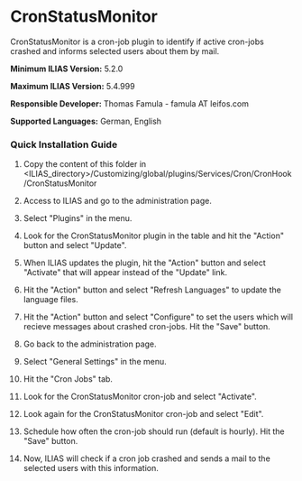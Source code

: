 # CronStatusMonitor

CronStatusMonitor is a cron-job plugin to identify if active cron-jobs crashed and informs selected users about them by mail.

**Minimum ILIAS Version:** 5.2.0

**Maximum ILIAS Version:** 5.4.999

**Responsible Developer:** Thomas Famula - famula AT leifos.com

**Supported Languages:** German, English


### Quick Installation Guide

1. Copy the content of this folder in <ILIAS_directory>/Customizing/global/plugins/Services/Cron/CronHook/CronStatusMonitor

2. Access to ILIAS and go to the administration page.

3. Select "Plugins" in the menu.

4. Look for the CronStatusMonitor plugin in the table and hit the "Action" button and select "Update".

5. When ILIAS updates the plugin, hit the "Action" button and select "Activate" that will appear instead of the "Update" link.

6. Hit the "Action" button and select "Refresh Languages" to update the language files.

7. Hit the "Action" button and select "Configure" to set the users which will recieve messages about crashed cron-jobs. Hit the "Save" button.

8. Go back to the administration page.

9. Select "General Settings" in the menu.

10. Hit the "Cron Jobs" tab.

11. Look for the CronStatusMonitor cron-job and select "Activate".

12. Look again for the CronStatusMonitor cron-job and select "Edit".

13. Schedule how often the cron-job should run (default is hourly). Hit the "Save" button.

14. Now, ILIAS will check if a cron job crashed and sends a mail to the selected users with this information.
